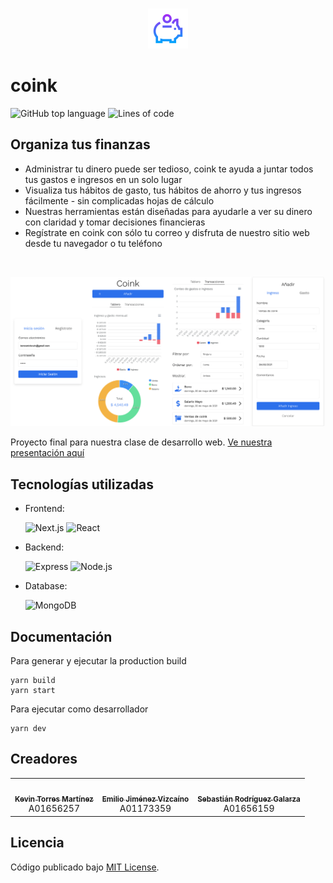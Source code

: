 <p align="center" margin="128">
  <br/>
  <img width="64" src="./public/coinkLogo.svg">
</p>

# coink

![GitHub top language](https://img.shields.io/github/languages/top/KevinTMtz/coink)
![Lines of code](https://tokei.rs/b1/github/KevinTMtz/coink?category=code)

## Organiza tus finanzas

- Administrar tu dinero puede ser tedioso, coink te ayuda a juntar todos tus gastos e ingresos en un solo lugar
- Visualiza tus hábitos de gasto, tus hábitos de ahorro y tus ingresos fácilmente - sin complicadas hojas de cálculo
- Nuestras herramientas están diseñadas para ayudarle a ver su dinero con claridad y tomar decisiones financieras
- Regístrate en coink con sólo tu correo y disfruta de nuestro sitio web desde tu navegador o tu teléfono

<br/>

![Screenshots](./.github/images/previews.png)

Proyecto final para nuestra clase de desarrollo web. [Ve nuestra presentación aquí](https://docs.google.com/presentation/d/1wIswKWDAteS3dQmHPtA0IAZ-UUVzKOucArsaG7dCCR4)

## Tecnologías utilizadas

- Frontend:

  ![Next.js](https://img.shields.io/badge/-Next.js-black?style=flat-square&logo=next-dot-js)
  ![React](https://img.shields.io/badge/-React-black?style=flat-square&logo=react)

- Backend:

  ![Express](https://img.shields.io/badge/-Express-black?style=flat-square&logo=Express)
  ![Node.js](https://img.shields.io/badge/-Node.js-black?style=flat-square&logo=node-dot-js)

- Database:

  ![MongoDB](https://img.shields.io/badge/-MongoDB-black?style=flat-square&logo=mongodb)

## Documentación

Para generar y ejecutar la production build

```shell
yarn build
yarn start
```

Para ejecutar como desarrollador

```shell
yarn dev
```

## Creadores

<table>
  <tr>
    <td align="center"><a href="https://github.com/KevinTMtz"><img src="https://avatars.githubusercontent.com/u/44516784" width="100px;" alt=""/><br /><sub><b>Kevin Torres Martínez</b></sub></a><br />A01656257<br/></td>
    <td align="center"><a href="https://github.com/MarioJim"><img src="https://avatars.githubusercontent.com/u/42523716" width="100px;" alt=""/><br /><sub><b>Emilio Jiménez Vizcaíno</b></sub></a><br />A01173359</td>
    <td align="center"><a href="https://github.com/SebasRod23"><img src="https://avatars.githubusercontent.com/u/42384931" width="100px;" alt=""/><br /><sub><b>Sebastián Rodríguez Galarza</b></sub></a><br />A01656159</td>
  </tr>
</table>

## Licencia

Código publicado bajo [MIT License](https://github.com/kevintmtz/coink/blob/main/LICENSE).

